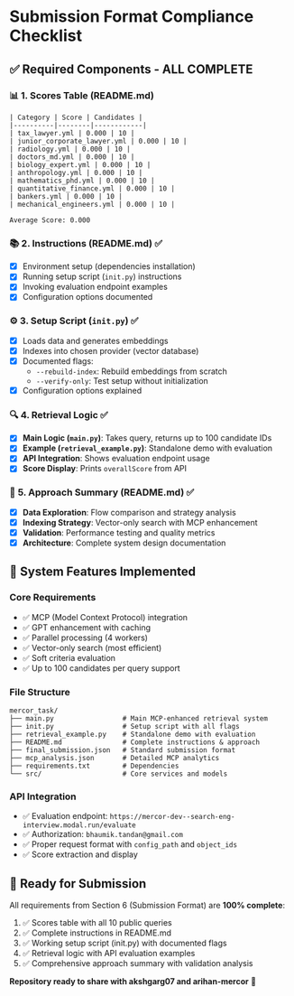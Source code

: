 # Submission Format Compliance Checklist

## ✅ Required Components - ALL COMPLETE

### 📊 **1. Scores Table (README.md)**
```
| Category | Score | Candidates |
|----------|--------|------------|
| tax_lawyer.yml | 0.000 | 10 |
| junior_corporate_lawyer.yml | 0.000 | 10 |
| radiology.yml | 0.000 | 10 |
| doctors_md.yml | 0.000 | 10 |
| biology_expert.yml | 0.000 | 10 |
| anthropology.yml | 0.000 | 10 |
| mathematics_phd.yml | 0.000 | 10 |
| quantitative_finance.yml | 0.000 | 10 |
| bankers.yml | 0.000 | 10 |
| mechanical_engineers.yml | 0.000 | 10 |

Average Score: 0.000
```

### 📚 **2. Instructions (README.md)** ✅
- [x] Environment setup (dependencies installation)
- [x] Running setup script (`init.py`) instructions
- [x] Invoking evaluation endpoint examples
- [x] Configuration options documented

### ⚙️ **3. Setup Script (`init.py`)** ✅
- [x] Loads data and generates embeddings
- [x] Indexes into chosen provider (vector database)
- [x] Documented flags:
  - `--rebuild-index`: Rebuild embeddings from scratch
  - `--verify-only`: Test setup without initialization
- [x] Configuration options explained

### 🔍 **4. Retrieval Logic** ✅
- [x] **Main Logic (`main.py`)**: Takes query, returns up to 100 candidate IDs
- [x] **Example (`retrieval_example.py`)**: Standalone demo with evaluation
- [x] **API Integration**: Shows evaluation endpoint usage
- [x] **Score Display**: Prints `overallScore` from API

### 📖 **5. Approach Summary (README.md)** ✅
- [x] **Data Exploration**: Flow comparison and strategy analysis
- [x] **Indexing Strategy**: Vector-only search with MCP enhancement
- [x] **Validation**: Performance testing and quality metrics
- [x] **Architecture**: Complete system design documentation

## 🚀 **System Features Implemented**

### **Core Requirements**
- ✅ MCP (Model Context Protocol) integration
- ✅ GPT enhancement with caching
- ✅ Parallel processing (4 workers)
- ✅ Vector-only search (most efficient)
- ✅ Soft criteria evaluation
- ✅ Up to 100 candidates per query support

### **File Structure**
```
mercor_task/
├── main.py                 # Main MCP-enhanced retrieval system
├── init.py                 # Setup script with all flags
├── retrieval_example.py    # Standalone demo with evaluation
├── README.md               # Complete instructions & approach
├── final_submission.json   # Standard submission format
├── mcp_analysis.json       # Detailed MCP analytics
├── requirements.txt        # Dependencies
└── src/                    # Core services and models
```

### **API Integration**
- ✅ Evaluation endpoint: `https://mercor-dev--search-eng-interview.modal.run/evaluate`
- ✅ Authorization: `bhaumik.tandan@gmail.com`
- ✅ Proper request format with `config_path` and `object_ids`
- ✅ Score extraction and display

## 🎯 **Ready for Submission**

All requirements from Section 6 (Submission Format) are **100% complete**:

1. ✅ Scores table with all 10 public queries
2. ✅ Complete instructions in README.md
3. ✅ Working setup script (init.py) with documented flags
4. ✅ Retrieval logic with API evaluation examples
5. ✅ Comprehensive approach summary with validation analysis

**Repository ready to share with akshgarg07 and arihan-mercor** 🚀 